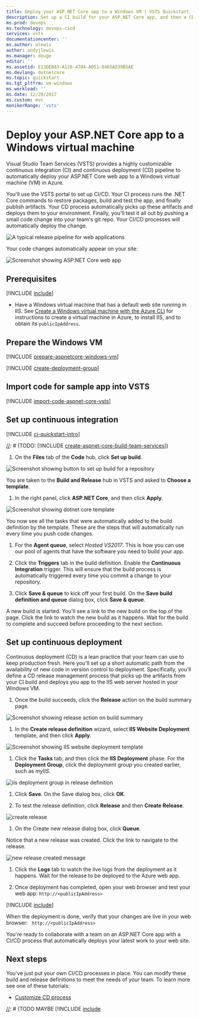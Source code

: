 ```yaml
---
title: Deploy your ASP.NET Core app to a Windows VM | VSTS Quickstart
description: Set up a CI build for your ASP.NET Core app, and then a CD release an to Azure Windows VM
ms.prod: devops
ms.technology: devops-cicd
services: vsts
documentationcenter: ''
ms.author: alewis
author: andyjlewis
ms.manager: douge
editor: ''
ms.assetid: E13DEB83-A128-4704-A051-8465AD39B5AE
ms.devlang: dotnetcore
ms.topic: quickstart
ms.tgt_pltfrm: vm-windows
ms.workload: ''
ms.date: 12/20/2017
ms.custom: mvc
monikerRange: 'vsts'
---
```



# Deploy your ASP.NET Core app to a Windows virtual machine

Visual Studio Team Services (VSTS) provides a highly customizable continuous integration (CI) and continuous deployment (CD) pipeline to automatically deploy your ASP.NET Core web app to a Windows virtual machine (VM) in Azure.

You'll use the VSTS portal to set up CI/CD. Your CI process runs the .NET Core commands to restore packages, build and test the app, and finally publish artifacts. Your CD process automatically picks up these artifacts and deploys them to your environment. Finally, you'll test it all out by pushing a small code change into your team's git repo. Your CI/CD processes will automatically deploy the change.

![A typical release pipeline for web applications](_shared/_img/vscode-git-ci-cd-to-azure.png)

Your code changes automatically appear on your site:

![Screenshot showing ASP.NET Core web app](_img/aspnet-core-to-windows-vm/cicd-get-started-dotnetcore-sample.png)

## Prerequisites

[!INCLUDE [include](../../../_shared/ci-cd-prerequisites-vsts.md)]
* Have a Windows virtual machine that has a default web site running in IIS. See [Create a Windows virtual machine with the Azure CLI](https://docs.microsoft.com/en-us/azure/virtual-machines/windows/quick-create-cli) for instructions to create a virtual machine in Azure, to install IIS, and to obtain its `publicIpAddress`.

## Prepare the Windows VM

[!INCLUDE [prepare-aspnetcore-windows-vm](../../../apps/_shared/prepare-aspnetcore-windows-vm.md)]

[!INCLUDE [create-deployment-group](../../../apps/_shared/create-deployment-group.md)]

## Import code for sample app into VSTS

[!INCLUDE [import-code-aspnet-core-vsts](../../../apps/aspnet/_shared/import-code-aspnet-core-vsts.md)]

[//]: # (TODO: we want factoring of include like above so we can reuse stock fragments that appear in many many places)

## Set up continuous integration

[!INCLUDE [ci-quickstart-intro](../../../_shared/ci-quickstart-intro.md)]

[//]: # (TODO: Restore use of includes when we get support for using them in a list.)

[//]: # (TODO: [!INCLUDE [create-aspnet-core-build-team-services](../../../apps/_shared/create-aspnet-core-build-team-services.md)])

1. On the **Files** tab of the **Code** hub, click **Set up build**.

 ![Screenshot showing button to set up build for a repository](../../../apps/_shared/_img/set-up-first-build-from-code-hub.png)

 You are taken to the **Build and Release** hub in VSTS and asked to **Choose a template**.

1. In the right panel, click **ASP.NET Core**, and then click **Apply**.

 ![Screenshot showing dotnet core template](../../../apps/aspnet/_shared/_img/apply-aspnet-core-build-template.png)

 You now see all the tasks that were automatically added to the build definition by the template. These are the steps that will automatically run every time you push code changes.

1. For the **Agent queue**, select _Hosted VS2017_. This is how you can use our pool of agents that have the software you need to build your app.

1. Click the **Triggers** tab in the build definition. Enable the **Continuous Integration** trigger. This will ensure that the build process is automatically triggered every time you commit a change to your repository.

1. Click **Save & queue** to kick off your first build. On the **Save build definition and queue** dialog box, click **Save & queue**.

A new build is started. You'll see a link to the new build on the top of the page. Click the link to watch the new build as it happens. Wait for the build to complete and succeed before proceeding to the next section.

[//]: # (TODO)

[//]: # (TODO: Restore use of includes when we get support for using them in a list.)


## Set up continuous deployment

Continuous deployment (CD) is a lean practice that your team can use to keep production fresh. Here you'll set up a short automatic path from the availability of new code in version control to deployment. Specifically, you'll define a CD release management process that picks up the artifacts from your CI build and deploys you app to the IIS web server hosted in your Windows VM.

1. Once the build succeeds, click the **Release** action on the build summary page.

 ![Screenshot showing release action on build summary](_shared/_img/cicd-get-started-dotnetcore-release.png)

1. In the **Create release definition** wizard, select **IIS Website Deployment** template, and then click **Apply**.

 ![Screenshot showing IIS website deployment template](../../../apps/_shared/_img/aspnet-core-to-windows-vm/select-iis-website-deployment-release-template.png)

1. Click the **Tasks** tab, and then click the **IIS Deployment** phase. For the **Deployment Group**, click the deployment group you created earlier, such as *myIIS*.

 ![iis deployment group in release definition](../../../apps/_shared/_img/aspnet-core-to-windows-vm/iis-deployment-group-in-release-definition.png)

1. Click **Save**. On the Save dialog box, click **OK**.

1. To test the release definition, click **Release** and then **Create Release**.

 ![create release](_shared/_img/create-release.png)

1. On the Create new release dialog box, click **Queue**.

 Notice that a new release was created. Click the link to navigate to the release.

 ![new release created message](_shared/_img/new-release-created-message.png)

1. Click the **Logs** tab to watch the live logs from the deployment as it happens. Wait for the release to be deployed to the Azure web app.

1. Once deployment has completed, open your web browser and test your web app: `http://<publicIpAddress>`

[!INCLUDE [include](_shared/change-aspnet-core-code.md)]

When the deployment is done, verify that your changes are live in your web browser: `
http://<publicIpAddress>`

You're ready to collaborate with a team on an ASP.NET Core app with a CI/CD process that automatically deploys your latest work to your web site.

## Next steps

You've just put your own CI/CD processes in place. You can modify these build and release definitions to meet the needs of your team. To learn more see one of these tutorials:

* [Customize CD process](../../../actions/define-multistage-release-process.md)

[//]: # (TODO MAYBE [!INCLUDE [include](_shared/quickstart-next-steps.md)
